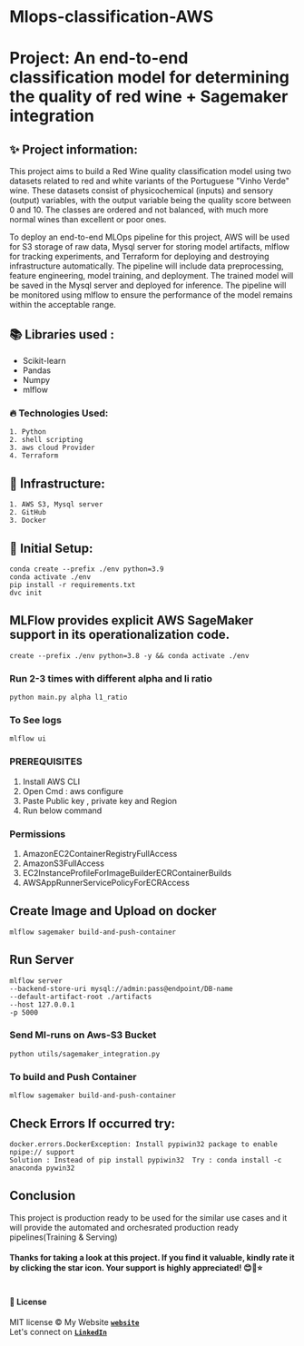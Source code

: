 # Mlops-classification-AWS
# Project: An end-to-end classification model for determining the quality of red wine + Sagemaker integration
## ✨ Project information:
This project aims to build a Red Wine quality classification model using two datasets related to red and white variants of the Portuguese "Vinho Verde" wine. These datasets consist of physicochemical (inputs) and sensory (output) variables, with the output variable being the quality score between 0 and 10. The classes are ordered and not balanced, with much more normal wines than excellent or poor ones.

To deploy an end-to-end MLOps pipeline for this project, AWS will be used for S3 storage of raw data, Mysql server for storing model artifacts, mlflow for tracking experiments, and Terraform for deploying and destroying infrastructure automatically. The pipeline will include data preprocessing, feature engineering, model training, and deployment. The trained model will be saved in the Mysql server and deployed for inference. The pipeline will be monitored using mlflow to ensure the performance of the model remains within the acceptable range.

## 📚 Libraries used :
* Scikit-learn
* Pandas
* Numpy
* mlflow

### 🔥 Technologies Used:
``` 
1. Python 
2. shell scripting 
3. aws cloud Provider
4. Terraform
```

## 🔌 Infrastructure:
```
1. AWS S3, Mysql server
2. GitHub
3. Docker
```

## 👷 Initial Setup: 
```commandline
conda create --prefix ./env python=3.9
conda activate ./env 
pip install -r requirements.txt
dvc init
```

## MLFlow provides explicit AWS SageMaker support in its operationalization code.
```
create --prefix ./env python=3.8 -y && conda activate ./env 
```

### Run 2-3 times with different alpha and li ratio
```
python main.py alpha l1_ratio
```
### To See logs 
```commandline
mlflow ui
```
### PREREQUISITES 
1. Install AWS CLI 
2. Open Cmd : aws configure
3. Paste Public key , private key and Region
4. Run below command

### Permissions 
1. AmazonEC2ContainerRegistryFullAccess
2. AmazonS3FullAccess
3. EC2InstanceProfileForImageBuilderECRContainerBuilds
4. AWSAppRunnerServicePolicyForECRAccess

## Create Image and Upload on docker 
```
mlflow sagemaker build-and-push-container
```
## Run Server
```
mlflow server
--backend-store-uri mysql://admin:pass@endpoint/DB-name
--default-artifact-root ./artifacts
--host 127.0.0.1
-p 5000
```


### Send Ml-runs on Aws-S3 Bucket
```commandline
python utils/sagemaker_integration.py
```


### To build and Push Container
```commandline
mlflow sagemaker build-and-push-container
```


## Check Errors If occurred try:
```
docker.errors.DockerException: Install pypiwin32 package to enable npipe:// support
Solution : Instead of pip install pypiwin32  Try : conda install -c anaconda pywin32
```


## Conclusion<a id='conclusion-'></a>
This project is production ready to be used for the similar use cases and it will provide the automated and orchesrated production ready pipelines(Training & Serving)
#### **Thanks for taking a look at this project. If you find it valuable, kindly rate it by clicking the star icon. Your support is highly appreciated! 😊🙏⭐**<br><br>

#### **📃 License**
MIT license ©
My Website **[``website``](https://)** <br>
Let's connect on **[``LinkedIn``](https://www.linkedin.com/in/hamed-mehrabi/)** <br>


